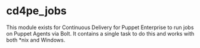 # cd4pe_jobs

This module exists for Continuous Delivery for Puppet Enterprise to run jobs on Puppet Agents via Bolt. It contains a single task to do this and works with both *nix and Windows.
